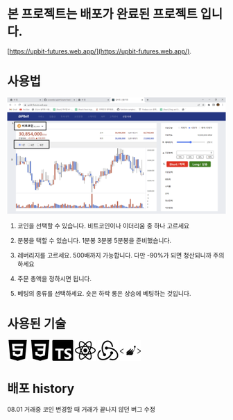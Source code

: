 # 본 프로젝트는 배포가 완료된 프로젝트 입니다.
[https://upbit-futures.web.app/](https://upbit-futures.web.app/).

# 사용법

 ![실행화면](./src/images/upbitFutures.png)
 
 1. 코인을 선택할 수 있습니다. 비트코인이나 이더리움 중 하나 고르세요

 2. 분봉을 택할 수 있습니다. 1분봉 3분봉 5분봉을 준비했습니다.

 3. 레버리지를 고르세요. 500배까지 가능합니다. 다만 -90%가 되면 청산되니까 주의하세요

 4. 주문 총액을 정하시면 됩니다.

 5. 베팅의 종류를 선택하세요. 숏은 하락 롱은 상승에 베팅하는 것입니다.

# 사용된 기술

 ![실행화면](./src/images/html5.svg)
 ![실행화면](./src/images/css3.svg)
 ![실행화면](./src/images/typescript.svg)
 ![실행화면](./src/images/react.svg)
 ![실행화면](./src/images/redux.svg)
 ![실행화면](./src/images/styledcomponents.svg)

# 배포 history

08.01 거래중 코인 변경할 때 거래가 끝나지 않던 버그 수정
